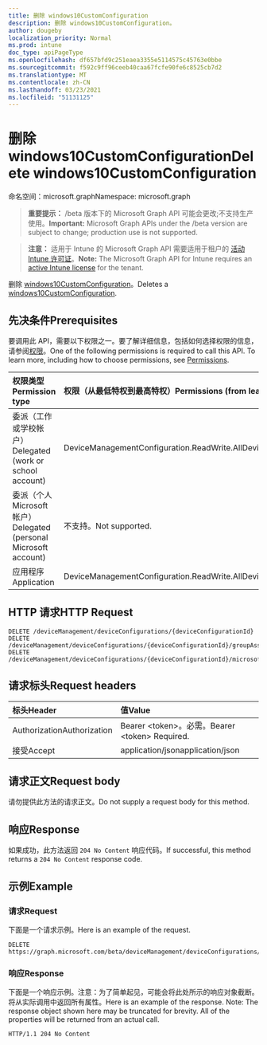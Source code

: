 ```yaml
---
title: 删除 windows10CustomConfiguration
description: 删除 windows10CustomConfiguration。
author: dougeby
localization_priority: Normal
ms.prod: intune
doc_type: apiPageType
ms.openlocfilehash: df657bfd9c251eaea3355e5114575c45763e0bbe
ms.sourcegitcommit: f592c9ff96ceeb40caa67fcfe90fe6c8525cb7d2
ms.translationtype: MT
ms.contentlocale: zh-CN
ms.lasthandoff: 03/23/2021
ms.locfileid: "51131125"
---
```

# <a name="delete-windows10customconfiguration"></a><span data-ttu-id="f9537-103">删除 windows10CustomConfiguration</span><span class="sxs-lookup"><span data-stu-id="f9537-103">Delete windows10CustomConfiguration</span></span>

<span data-ttu-id="f9537-104">命名空间：microsoft.graph</span><span class="sxs-lookup"><span data-stu-id="f9537-104">Namespace: microsoft.graph</span></span>

> <span data-ttu-id="f9537-105">**重要提示：** /beta 版本下的 Microsoft Graph API 可能会更改;不支持生产使用。</span><span class="sxs-lookup"><span data-stu-id="f9537-105">**Important:** Microsoft Graph APIs under the /beta version are subject to change; production use is not supported.</span></span>

> <span data-ttu-id="f9537-106">**注意：** 适用于 Intune 的 Microsoft Graph API 需要适用于租户的 [活动 Intune 许可证](https://go.microsoft.com/fwlink/?linkid=839381)。</span><span class="sxs-lookup"><span data-stu-id="f9537-106">**Note:** The Microsoft Graph API for Intune requires an [active Intune license](https://go.microsoft.com/fwlink/?linkid=839381) for the tenant.</span></span>

<span data-ttu-id="f9537-107">删除 [windows10CustomConfiguration](../resources/intune-deviceconfig-windows10customconfiguration.md)。</span><span class="sxs-lookup"><span data-stu-id="f9537-107">Deletes a [windows10CustomConfiguration](../resources/intune-deviceconfig-windows10customconfiguration.md).</span></span>

## <a name="prerequisites"></a><span data-ttu-id="f9537-108">先决条件</span><span class="sxs-lookup"><span data-stu-id="f9537-108">Prerequisites</span></span>
<span data-ttu-id="f9537-p101">要调用此 API，需要以下权限之一。要了解详细信息，包括如何选择权限的信息，请参阅[权限](/graph/permissions-reference)。</span><span class="sxs-lookup"><span data-stu-id="f9537-p101">One of the following permissions is required to call this API. To learn more, including how to choose permissions, see [Permissions](/graph/permissions-reference).</span></span>

|<span data-ttu-id="f9537-111">权限类型</span><span class="sxs-lookup"><span data-stu-id="f9537-111">Permission type</span></span>|<span data-ttu-id="f9537-112">权限（从最低特权到最高特权）</span><span class="sxs-lookup"><span data-stu-id="f9537-112">Permissions (from least to most privileged)</span></span>|
|:---|:---|
|<span data-ttu-id="f9537-113">委派（工作或学校帐户）</span><span class="sxs-lookup"><span data-stu-id="f9537-113">Delegated (work or school account)</span></span>|<span data-ttu-id="f9537-114">DeviceManagementConfiguration.ReadWrite.All</span><span class="sxs-lookup"><span data-stu-id="f9537-114">DeviceManagementConfiguration.ReadWrite.All</span></span>|
|<span data-ttu-id="f9537-115">委派（个人 Microsoft 帐户）</span><span class="sxs-lookup"><span data-stu-id="f9537-115">Delegated (personal Microsoft account)</span></span>|<span data-ttu-id="f9537-116">不支持。</span><span class="sxs-lookup"><span data-stu-id="f9537-116">Not supported.</span></span>|
|<span data-ttu-id="f9537-117">应用程序</span><span class="sxs-lookup"><span data-stu-id="f9537-117">Application</span></span>|<span data-ttu-id="f9537-118">DeviceManagementConfiguration.ReadWrite.All</span><span class="sxs-lookup"><span data-stu-id="f9537-118">DeviceManagementConfiguration.ReadWrite.All</span></span>|

## <a name="http-request"></a><span data-ttu-id="f9537-119">HTTP 请求</span><span class="sxs-lookup"><span data-stu-id="f9537-119">HTTP Request</span></span>
<!-- {
  "blockType": "ignored"
}
-->
``` http
DELETE /deviceManagement/deviceConfigurations/{deviceConfigurationId}
DELETE /deviceManagement/deviceConfigurations/{deviceConfigurationId}/groupAssignments/{deviceConfigurationGroupAssignmentId}/deviceConfiguration
DELETE /deviceManagement/deviceConfigurations/{deviceConfigurationId}/microsoft.graph.windowsDomainJoinConfiguration/networkAccessConfigurations/{deviceConfigurationId}
```

## <a name="request-headers"></a><span data-ttu-id="f9537-120">请求标头</span><span class="sxs-lookup"><span data-stu-id="f9537-120">Request headers</span></span>
|<span data-ttu-id="f9537-121">标头</span><span class="sxs-lookup"><span data-stu-id="f9537-121">Header</span></span>|<span data-ttu-id="f9537-122">值</span><span class="sxs-lookup"><span data-stu-id="f9537-122">Value</span></span>|
|:---|:---|
|<span data-ttu-id="f9537-123">Authorization</span><span class="sxs-lookup"><span data-stu-id="f9537-123">Authorization</span></span>|<span data-ttu-id="f9537-124">Bearer &lt;token&gt;。必需。</span><span class="sxs-lookup"><span data-stu-id="f9537-124">Bearer &lt;token&gt; Required.</span></span>|
|<span data-ttu-id="f9537-125">接受</span><span class="sxs-lookup"><span data-stu-id="f9537-125">Accept</span></span>|<span data-ttu-id="f9537-126">application/json</span><span class="sxs-lookup"><span data-stu-id="f9537-126">application/json</span></span>|

## <a name="request-body"></a><span data-ttu-id="f9537-127">请求正文</span><span class="sxs-lookup"><span data-stu-id="f9537-127">Request body</span></span>
<span data-ttu-id="f9537-128">请勿提供此方法的请求正文。</span><span class="sxs-lookup"><span data-stu-id="f9537-128">Do not supply a request body for this method.</span></span>

## <a name="response"></a><span data-ttu-id="f9537-129">响应</span><span class="sxs-lookup"><span data-stu-id="f9537-129">Response</span></span>
<span data-ttu-id="f9537-130">如果成功，此方法返回 `204 No Content` 响应代码。</span><span class="sxs-lookup"><span data-stu-id="f9537-130">If successful, this method returns a `204 No Content` response code.</span></span>

## <a name="example"></a><span data-ttu-id="f9537-131">示例</span><span class="sxs-lookup"><span data-stu-id="f9537-131">Example</span></span>

### <a name="request"></a><span data-ttu-id="f9537-132">请求</span><span class="sxs-lookup"><span data-stu-id="f9537-132">Request</span></span>
<span data-ttu-id="f9537-133">下面是一个请求示例。</span><span class="sxs-lookup"><span data-stu-id="f9537-133">Here is an example of the request.</span></span>
``` http
DELETE https://graph.microsoft.com/beta/deviceManagement/deviceConfigurations/{deviceConfigurationId}
```

### <a name="response"></a><span data-ttu-id="f9537-134">响应</span><span class="sxs-lookup"><span data-stu-id="f9537-134">Response</span></span>
<span data-ttu-id="f9537-p102">下面是一个响应示例。注意：为了简单起见，可能会将此处所示的响应对象截断。将从实际调用中返回所有属性。</span><span class="sxs-lookup"><span data-stu-id="f9537-p102">Here is an example of the response. Note: The response object shown here may be truncated for brevity. All of the properties will be returned from an actual call.</span></span>
``` http
HTTP/1.1 204 No Content
```




